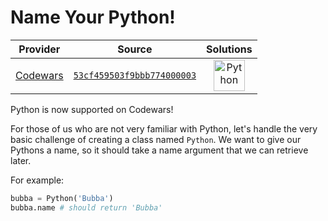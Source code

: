 [_metadata_:generated]: - "true"

# Name Your Python!

<!-- INFO TABLE BEGIN -->

| Provider                                        | Source                                                                               | Solutions                                                                                                                                        |
| :---------------------------------------------: | :----------------------------------------------------------------------------------: | :----------------------------------------------------------------------------------------------------------------------------------------------: |
| [Codewars](../../../docs/providers/Codewars.md) | [`53cf459503f9bbb774000003`](https://www.codewars.com/kata/53cf459503f9bbb774000003) | [<img src="https://res.cloudinary.com/rascaltwo/image/upload/v1631924087/python_xzdlti.svg" alt="Python" title="Python" width="50" />](solve.py) |

<!-- INFO TABLE END -->

Python is now supported on Codewars!

For those of us who are not very familiar with Python, let's handle the very basic challenge of creating a class named `Python`. We want to give our Pythons a name, so it should take a name argument that we can retrieve later. 

For example:

```python
bubba = Python('Bubba')
bubba.name # should return 'Bubba'
```
